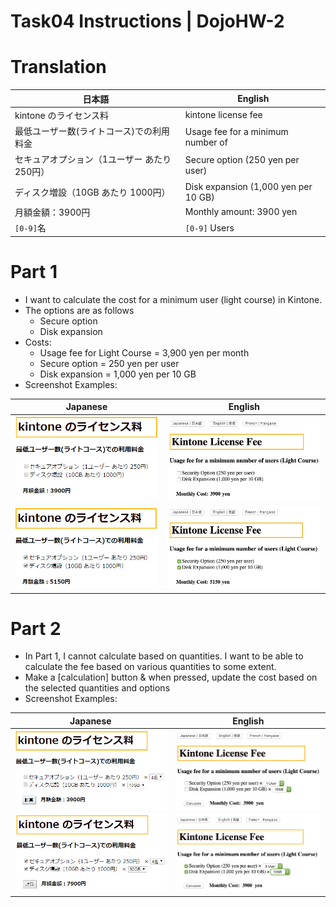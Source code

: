 # Task04 Instructions | DojoHW-2
# Translation

| 日本語                                       | English                              |
| -------------------------------------------- | ------------------------------------ |
| kintone のライセンス料                       | kintone license fee                  |
| 最低ユーザー数(ライトコース)での利用料金     | Usage fee for a minimum number of    | users (light course) |
| セキュアオプション（1ユーザー あたり 250円） | Secure option (250 yen per user)     |
| ディスク増設（10GB あたり 1000円）           | Disk expansion (1,000 yen per 10 GB) |
| 月額金額：3900円                             | Monthly amount: 3900 yen             |
| `[0-9]`名                                    | `[0-9]` Users                        |

# Part 1
*   I want to calculate the cost for a minimum user (light course) in Kintone.
*   The options are as follows
    *   Secure option
    *   Disk expansion
*   Costs:
    *   Usage fee for Light Course = 3,900 yen per month
    *   Secure option = 250 yen per user
    *   Disk expansion = 1,000 yen per 10 GB
*   Screenshot Examples:

| Japanese            | English             |
| ------------------- | ------------------- |
| ![](img/image2.png) | ![](img/image1.png) |
| ![](img/image7.png) | ![](img/image4.png) |


# Part 2

*   In Part 1, I cannot calculate based on quantities. I want to be able to calculate the fee based on various quantities to some extent.
*   Make a [calculation] button & when pressed, update the cost based on the selected quantities and options
*   Screenshot Examples:

| Japanese            | English             |
| ------------------- | ------------------- |
| ![](img/image3.png) | ![](img/image5.png) |
| ![](img/image6.png) | ![](img/image8.png) |